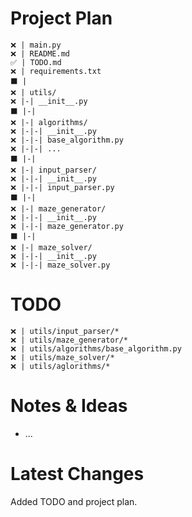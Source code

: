 # Project Plan
```
❌ | main.py
❌ | README.md
✅ | TODO.md
❌ | requirements.txt
⬛ |
❌ | utils/
❌ |-| __init__.py
⬛ |-|
❌ |-| algorithms/
❌ |-|-| __init__.py
❌ |-|-| base_algorithm.py
❌ |-|-| ...
⬛ |-|
❌ |-| input_parser/
❌ |-|-| __init__.py
❌ |-|-| input_parser.py
⬛ |-|
❌ |-| maze_generator/
❌ |-|-| __init__.py
❌ |-|-| maze_generator.py
⬛ |-|
❌ |-| maze_solver/
❌ |-|-| __init__.py
❌ |-|-| maze_solver.py
```

# TODO
```
❌ | utils/input_parser/*
❌ | utils/maze_generator/*
❌ | utils/algorithms/base_algorithm.py
❌ | utils/maze_solver/*
❌ | utils/aglorithms/*
```

# Notes & Ideas
- ...

# Latest Changes
Added TODO and project plan.